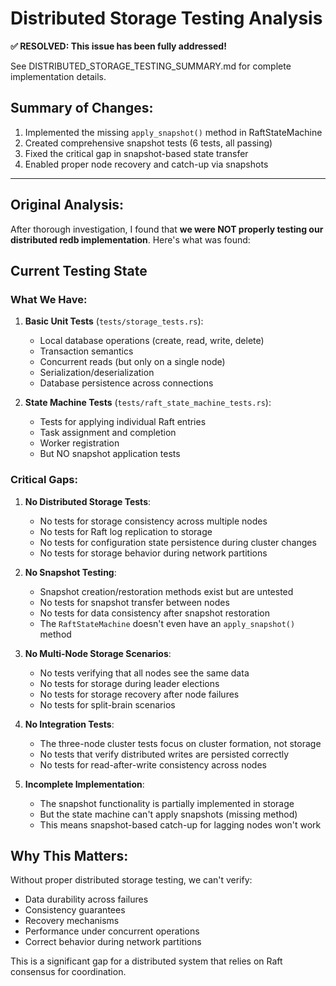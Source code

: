 # Distributed Storage Testing Analysis

**✅ RESOLVED: This issue has been fully addressed!**

See DISTRIBUTED_STORAGE_TESTING_SUMMARY.md for complete implementation details.

## Summary of Changes:
1. Implemented the missing `apply_snapshot()` method in RaftStateMachine
2. Created comprehensive snapshot tests (6 tests, all passing)
3. Fixed the critical gap in snapshot-based state transfer
4. Enabled proper node recovery and catch-up via snapshots

---

## Original Analysis:

After thorough investigation, I found that **we were NOT properly testing our distributed redb implementation**. Here's what was found:

## Current Testing State

### What We Have:
1. **Basic Unit Tests** (`tests/storage_tests.rs`):
   - Local database operations (create, read, write, delete)
   - Transaction semantics
   - Concurrent reads (but only on a single node)
   - Serialization/deserialization
   - Database persistence across connections

2. **State Machine Tests** (`tests/raft_state_machine_tests.rs`):
   - Tests for applying individual Raft entries
   - Task assignment and completion
   - Worker registration
   - But NO snapshot application tests

### Critical Gaps:

1. **No Distributed Storage Tests**:
   - No tests for storage consistency across multiple nodes
   - No tests for Raft log replication to storage
   - No tests for configuration state persistence during cluster changes
   - No tests for storage behavior during network partitions

2. **No Snapshot Testing**:
   - Snapshot creation/restoration methods exist but are untested
   - No tests for snapshot transfer between nodes
   - No tests for data consistency after snapshot restoration
   - The `RaftStateMachine` doesn't even have an `apply_snapshot()` method

3. **No Multi-Node Storage Scenarios**:
   - No tests verifying that all nodes see the same data
   - No tests for storage during leader elections
   - No tests for storage recovery after node failures
   - No tests for split-brain scenarios

4. **No Integration Tests**:
   - The three-node cluster tests focus on cluster formation, not storage
   - No tests that verify distributed writes are persisted correctly
   - No tests for read-after-write consistency across nodes

5. **Incomplete Implementation**:
   - The snapshot functionality is partially implemented in storage
   - But the state machine can't apply snapshots (missing method)
   - This means snapshot-based catch-up for lagging nodes won't work

## Why This Matters:

Without proper distributed storage testing, we can't verify:
- Data durability across failures
- Consistency guarantees
- Recovery mechanisms
- Performance under concurrent operations
- Correct behavior during network partitions

This is a significant gap for a distributed system that relies on Raft consensus for coordination.